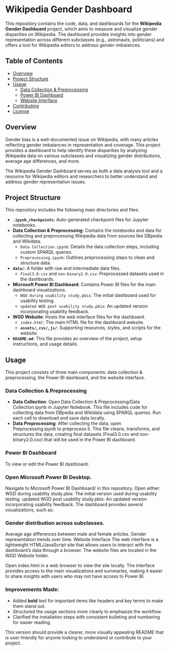 # Wikipedia Gender Dashboard

This repository contains the code, data, and dashboards for the **Wikipedia Gender Dashboard** project, which aims to measure and visualize gender disparities on Wikipedia. The dashboard provides insights into gender representation across different subclasses (e.g., astronauts, politicians) and offers a tool for Wikipedia editors to address gender imbalances.

## Table of Contents
- [Overview](#overview)
- [Project Structure](#project-structure)
- [Usage](#usage)
  - [Data Collection & Preprocessing](#data-collection--preprocessing)
  - [Power BI Dashboard](#power-bi-dashboard)
  - [Website Interface](#website-interface)
- [Contributing](#contributing)
- [License](#license)

## Overview
Gender bias is a well-documented issue on Wikipedia, with many articles reflecting gender imbalances in representation and coverage. This project provides a dashboard to help identify these disparities by analyzing Wikipedia data on various subclasses and visualizing gender distributions, average age differences, and more.

The Wikipedia Gender Dashboard serves as both a data analysis tool and a resource for Wikipedia editors and researchers to better understand and address gender representation issues.

## Project Structure
This repository includes the following main directories and files:

- **`.ipynb_checkpoints`**: Auto-generated checkpoint files for Jupyter notebooks.
- **Data Collection & Preprocessing**: Contains the notebooks and data for collecting and preprocessing Wikipedia data from sources like DBpedia and Wikidata.
  - `Data Collection.ipynb`: Details the data collection steps, including custom SPARQL queries.
  - `Preprocessing.ipynb`: Outlines preprocessing steps to clean and structure data.
- **`data/`**: A folder with raw and intermediate data files.
  - `Final3.0.csv` and `non-binary2.0.csv`: Preprocessed datasets used in the dashboards.
- **Microsoft Power BI Dashboard**: Contains Power BI files for the main dashboard visualizations.
  - `WGD during usability study.pbix`: The initial dashboard used for usability testing.
  - `updated WGD post usability study.pbix`: An updated version incorporating usability feedback.
- **WGD Website**: Hosts the web interface files for the dashboard.
  - `index.html`: The main HTML file for the dashboard website.
  - **`assets/`, `css/`, `js/`**: Supporting resources, styles, and scripts for the website.
- **`README.md`**: This file provides an overview of the project, setup instructions, and usage details.

## Usage
This project consists of three main components: data collection & preprocessing, the Power BI dashboard, and the website interface.

### Data Collection & Preprocessing
- **Data Collection**: Open Data Collection & Preprocessing/Data Collection.ipynb in Jupyter Notebook. This file includes code for collecting data from DBpedia and Wikidata using SPARQL queries. Run each cell to download and save data locally.
- **Data Preprocessing**: After collecting the data, open Preprocessing.ipynb to preprocess it. This file cleans, transforms, and structures the data, creating final datasets (Final3.0.csv and non-binary2.0.csv) that will be used in the Power BI dashboard.

### Power BI Dashboard
To view or edit the Power BI dashboard:

### Open Microsoft Power BI Desktop.
Navigate to Microsoft Power BI Dashboard/ in this repository.
Open either:
WGD during usability study.pbix: The initial version used during usability testing.
updated WGD post usability study.pbix: An updated version incorporating usability feedback.
The dashboard provides several visualizations, such as:

### Gender distribution across subclasses.
Average age differences between male and female articles.
Gender representation trends over time.
Website Interface
The web interface is a lightweight HTML/JavaScript site that allows users to interact with the dashboard’s data through a browser. The website files are located in the WGD Website folder.

Open index.html in a web browser to view the site locally. The interface provides access to the main visualizations and summaries, making it easier to share insights with users who may not have access to Power BI.



### Improvements Made:
- Added **bold** text for important items like headers and key terms to make them stand out.
- Structured the usage sections more clearly to emphasize the workflow.
- Clarified the installation steps with consistent bulleting and numbering for easier reading.

This version should provide a clearer, more visually appealing README that is user-friendly for anyone looking to understand or contribute to your project.
